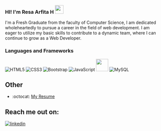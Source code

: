 ### HI! I'm Resa Arfita H <img src="https://media.giphy.com/media/hvRJCLFzcasrR4ia7z/giphy.gif" width="28px" height="28px">

I'm a Fresh Graduate from the faculty of Computer Science, I am dedicated wholeheartedly to pursue a career in the field of web development. I am eager to utilize my basic skills to contribute to a dynamic team, where I can continue to grow as a Web Developer.

 <h3> Languages and Frameworks </h3>
 
 ![HTML5](https://img.shields.io/static/v1?style=for-the-badge&message=HTML5&color=E34F26&logo=HTML5&logoColor=FFFFFF&label=)
 ![CSS3](https://img.shields.io/static/v1?style=for-the-badge&message=CSS3&color=1572B6&logo=CSS3&logoColor=FFFFFF&label=)
 ![Bootstrap](https://img.shields.io/static/v1?style=for-the-badge&message=Bootstrap&color=7952B3&logo=Bootstrap&logoColor=FFFFFF&label=)
 ![JavaScript](https://img.shields.io/static/v1?style=for-the-badge&message=JavaScript&color=222222&logo=JavaScript&logoColor=F7DF1E&label=)
 <img src = 'https://github.com/MarikIshtar007/MarikIshtar007/blob/master/images/php.svg' width='40'/>
 ![MySQL](https://img.shields.io/static/v1?style=for-the-badge&message=MySQL&color=4479A1&logo=MySQL&logoColor=FFFFFF&label=)


 ## Other
  - :octocat: [My Resume](https://drive.google.com/file/d/1Yjen8iX56uhBaK5Kl0Fq9d6_lJJEHoU3/view?usp=drive_link)

 ## Reach me out on:

<a href="https://www.linkedin.com/in/resaarfitah" target="_blank">
<img src=https://img.shields.io/badge/linkedin-%231E77B5.svg?&style=for-the-badge&logo=linkedin&logoColor=white alt=linkedin style="margin-bottom: 5px;" />
</a> 

